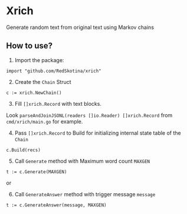 # Xrich

Generate random text from original text using Markov chains

## How to use?

1. Import the package:

`import "github.com/RedSkotina/xrich"`

2. Create the `Chain` Struct

`c := xrich.NewChain()`

3. Fill `[]xrich.Record` with text blocks.

Look `parseAndJoinJSONL(readers []io.Reader) []xrich.Record` from `cmd/xrich/main.go` for example.

4. Pass  `[]xrich.Record` to Build for initializing internal state table of the `Chain`

`c.Build(recs)`

5. Call `Generate` method with Maximum word count `MAXGEN`    

`t := c.Generate(MAXGEN)`

or

6. Call `GenerateAnswer` method with trigger message `message`

`t := c.GenerateAnswer(message, MAXGEN)`
